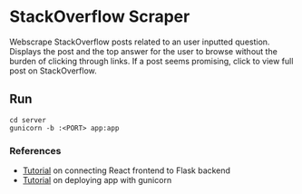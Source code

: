 # StackOverflow Scraper

Webscrape StackOverflow posts related to an user inputted question. Displays the post and the top answer for the user to browse without the burden of clicking through links. If a post seems promising, click to view full post on StackOverflow.

## Run
```
cd server
gunicorn -b :<PORT> app:app
```

### References
- [Tutorial](https://blog.miguelgrinberg.com/post/how-to-create-a-react--flask-project) on connecting React frontend to Flask backend
- [Tutorial](https://blog.miguelgrinberg.com/post/how-to-deploy-a-react--flask-project) on deploying app with gunicorn
